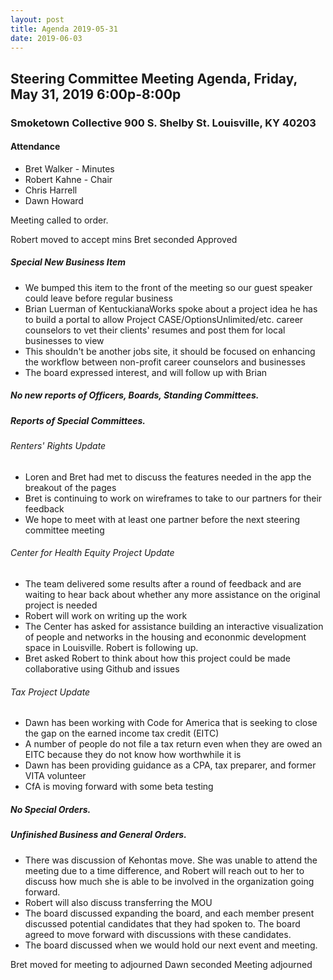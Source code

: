```yaml
---
layout: post
title: Agenda 2019-05-31
date: 2019-06-03
---
```


## Steering Committee Meeting Agenda, Friday, May 31, 2019 6:00p-8:00p
### Smoketown Collective 900 S. Shelby St. Louisville, KY 40203

#### Attendance
* Bret Walker - Minutes
* Robert Kahne - Chair
* Chris Harrell
* Dawn Howard

Meeting called to order. 

Robert moved to accept mins
Bret seconded
Approved

##### Special New Business Item
  * We bumped this item to the front of the meeting so our guest speaker could leave before regular business
  * Brian Luerman of KentuckianaWorks spoke about a project idea he has to build a portal to allow Project CASE/OptionsUnlimited/etc. career counselors to vet their clients' resumes and post them for local businesses to view
  * This shouldn't be another jobs site, it should be focused on enhancing the workflow between non-profit career counselors and businesses
  * The board expressed interest, and will follow up with Brian

##### No new reports of Officers, Boards, Standing Committees.

##### Reports of Special Committees.

###### Renters' Rights Update
  * Loren and Bret had met to discuss the features needed in the app the breakout of the pages
  * Bret is continuing to work on wireframes to take to our partners for their feedback
  * We hope to meet with at least one partner before the next steering committee meeting

###### Center for Health Equity Project Update
  * The team delivered some results after a round of feedback and are waiting to hear back about whether any more assistance on the original project is needed
  * Robert will work on writing up the work
  * The Center has asked for assistance building an interactive visualization of people and networks in the housing and econonmic development space in Louisville. Robert is following up.
  * Bret asked Robert to think about how this project could be made collaborative using Github and issues

###### Tax Project Update
  * Dawn has been working with Code for America that is seeking to close the gap on the earned income tax credit (EITC)
  * A number of people do not file a tax return even when they are owed an EITC because they do not know how worthwhile it is
  * Dawn has been providing guidance as a CPA, tax preparer, and former VITA volunteer
  * CfA is moving forward with some beta testing

##### No Special Orders.

##### Unfinished Business and General Orders. 
  * There was discussion of Kehontas move. She was unable to attend the meeting due to a time difference, and Robert will reach out to her to discuss how much she is able to be involved in the organization going forward.
  * Robert will also discuss transferring the MOU
  * The board discussed expanding the board, and each member present discussed potential candidates that they had spoken to. The board agreed to move forward with discussions with these candidates.
  * The board discussed when we would hold our next event and meeting.

Bret moved for meeting to adjourned
Dawn seconded
Meeting adjourned
